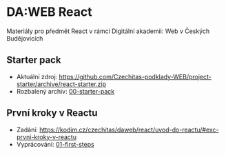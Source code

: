 # DA:WEB React

Materiály pro předmět React v rámci Digitální akademii: Web v Českých Budějovicích

## Starter pack
- Aktuální zdroj: https://github.com/Czechitas-podklady-WEB/project-starter/archive/react-starter.zip
- Rozbalený archiv: [00-starter-pack](00-starter-pack)

## První kroky v Reactu

- Zadání: https://kodim.cz/czechitas/daweb/react/uvod-do-reactu/#exc-prvni-kroky-v-reactu
- Vyprácování: [01-first-steps](01-first-steps)